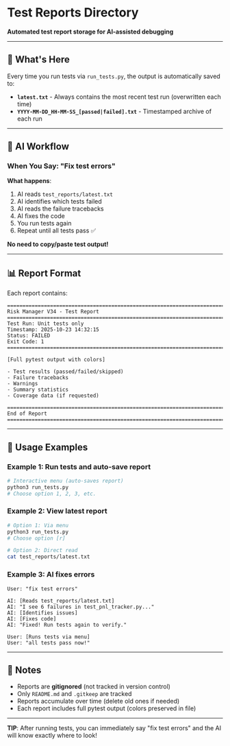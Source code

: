 # Test Reports Directory

**Automated test report storage for AI-assisted debugging**

---

## 📄 What's Here

Every time you run tests via `run_tests.py`, the output is automatically saved to:

- **`latest.txt`** - Always contains the most recent test run (overwritten each time)
- **`YYYY-MM-DD_HH-MM-SS_[passed|failed].txt`** - Timestamped archive of each run

---

## 🤖 AI Workflow

### When You Say: "Fix test errors"

**What happens**:
1. AI reads `test_reports/latest.txt`
2. AI identifies which tests failed
3. AI reads the failure tracebacks
4. AI fixes the code
5. You run tests again
6. Repeat until all tests pass ✅

**No need to copy/paste test output!**

---

## 📊 Report Format

Each report contains:

```
================================================================================
Risk Manager V34 - Test Report
================================================================================
Test Run: Unit tests only
Timestamp: 2025-10-23 14:32:15
Status: FAILED
Exit Code: 1
================================================================================

[Full pytest output with colors]

- Test results (passed/failed/skipped)
- Failure tracebacks
- Warnings
- Summary statistics
- Coverage data (if requested)

================================================================================
End of Report
================================================================================
```

---

## 🎯 Usage Examples

### Example 1: Run tests and auto-save report
```bash
# Interactive menu (auto-saves report)
python3 run_tests.py
# Choose option 1, 2, 3, etc.
```

### Example 2: View latest report
```bash
# Option 1: Via menu
python3 run_tests.py
# Choose option [r]

# Option 2: Direct read
cat test_reports/latest.txt
```

### Example 3: AI fixes errors
```
User: "fix test errors"

AI: [Reads test_reports/latest.txt]
AI: "I see 6 failures in test_pnl_tracker.py..."
AI: [Identifies issues]
AI: [Fixes code]
AI: "Fixed! Run tests again to verify."

User: [Runs tests via menu]
User: "all tests pass now!"
```

---

## 📝 Notes

- Reports are **gitignored** (not tracked in version control)
- Only `README.md` and `.gitkeep` are tracked
- Reports accumulate over time (delete old ones if needed)
- Each report includes full pytest output (colors preserved in file)

---

**TIP**: After running tests, you can immediately say "fix test errors" and the AI will know exactly where to look!
